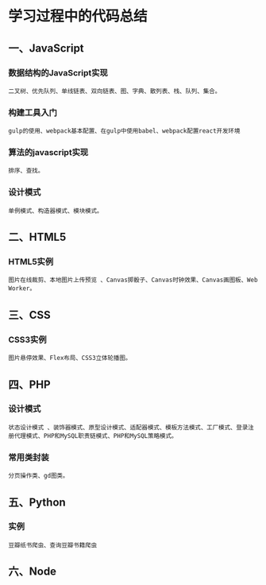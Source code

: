 # 学习过程中的代码总结  
## 一、JavaScript  
### 数据结构的JavaScript实现 
```  
二叉树、优先队列、单线链表、双向链表、图、字典、散列表、栈、队列、集合。
```
### 构建工具入门  
```  
gulp的使用、webpack基本配置、在gulp中使用babel、webpack配置react开发环境
```
### 算法的javascript实现  
```  
排序、查找。
```
### 设计模式  
```  
单例模式、构造器模式、模块模式。
```



## 二、HTML5
### HTML5实例 
```  
图片在线裁剪、本地图片上传预览 、Canvas掷骰子、Canvas时钟效果、Canvas画图板、Web Worker。  
``` 

## 三、CSS
### CSS3实例  
```  
图片悬停效果、Flex布局、CSS3立体轮播图。  
```  

## 四、PHP
### 设计模式 
```  
状态设计模式 、装饰器模式、原型设计模式、适配器模式、模板方法模式、工厂模式、登录注册代理模式、PHP和MySQL职责链模式、PHP和MySQL策略模式。
```  
### 常用类封装 
```  
分页操作类、gd图类。
``` 
   
## 五、Python
### 实例
```
豆瓣纸书爬虫、查询豆瓣书籍爬虫
```

## 六、Node